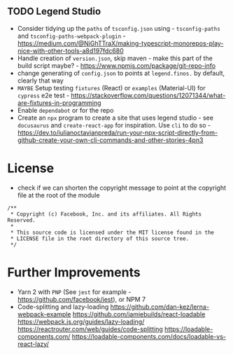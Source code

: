 ## TODO Legend Studio

- Consider tidying up the `paths` of `tsconfig.json` using - `tsconfig-paths` and `tsconfig-paths-webpack-plugin` - https://medium.com/@NiGhTTraX/making-typescript-monorepos-play-nice-with-other-tools-a8d197fdc680
- Handle creation of `version.json`, skip maven - make this part of the build script maybe? - https://www.npmjs.com/package/git-repo-info
- change generating of `config.json` to points at `legend.finos.` by default, clearly that way
- `MAYBE` Setup testing `fixtures` (React) or `examples` (Material-UI) for `cypress` e2e test - https://stackoverflow.com/questions/12071344/what-are-fixtures-in-programming
- Enable `dependabot` or for the repo
- Create an `npx` program to create a site that uses legend studio - see `docusaurus` and `create-react-app` for inspiration. Use `cli` to do so - https://dev.to/iulianoctavianpreda/run-your-npx-script-directly-from-github-create-your-own-cli-commands-and-other-stories-4pn3

# License

- check if we can shorten the copyright message to point at the copyright file at the root of the module

```
/**
 * Copyright (c) Facebook, Inc. and its affiliates. All Rights Reserved.
 *
 * This source code is licensed under the MIT license found in the
 * LICENSE file in the root directory of this source tree.
 */
```

# Further Improvements

- Yarn 2 with `PNP` (See `jest` for example - https://github.com/facebook/jest), or NPM 7
- Code-splitting and lazy-loading
  https://github.com/dan-kez/lerna-webpack-example
  https://github.com/jamiebuilds/react-loadable
  https://webpack.js.org/guides/lazy-loading/
  https://reactrouter.com/web/guides/code-splitting
  https://loadable-components.com/
  https://loadable-components.com/docs/loadable-vs-react-lazy/
